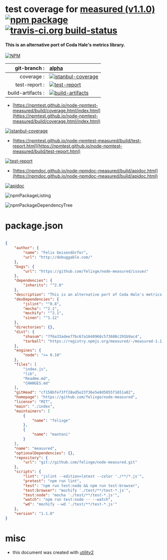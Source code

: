 # test coverage for  [measured (v1.1.0)](https://github.com/felixge/node-measured)  [![npm package](https://img.shields.io/npm/v/npmtest-measured.svg?style=flat-square)](https://www.npmjs.org/package/npmtest-measured) [![travis-ci.org build-status](https://api.travis-ci.org/npmtest/node-npmtest-measured.svg)](https://travis-ci.org/npmtest/node-npmtest-measured)
#### This is an alternative port of Coda Hale's metrics library.

[![NPM](https://nodei.co/npm/measured.png?downloads=true&downloadRank=true&stars=true)](https://www.npmjs.com/package/measured)

| git-branch : | [alpha](https://github.com/npmtest/node-npmtest-measured/tree/alpha)|
|--:|:--|
| coverage : | [![istanbul-coverage](https://npmtest.github.io/node-npmtest-measured/build/coverage.badge.svg)](https://npmtest.github.io/node-npmtest-measured/build/coverage.html/index.html)|
| test-report : | [![test-report](https://npmtest.github.io/node-npmtest-measured/build/test-report.badge.svg)](https://npmtest.github.io/node-npmtest-measured/build/test-report.html)|
| build-artifacts : | [![build-artifacts](https://npmtest.github.io/node-npmtest-measured/glyphicons_144_folder_open.png)](https://github.com/npmtest/node-npmtest-measured/tree/gh-pages/build)|

- [https://npmtest.github.io/node-npmtest-measured/build/coverage.html/index.html](https://npmtest.github.io/node-npmtest-measured/build/coverage.html/index.html)

[![istanbul-coverage](https://npmtest.github.io/node-npmtest-measured/build/screenCapture.buildCi.browser.%252Ftmp%252Fbuild%252Fcoverage.lib.html.png)](https://npmtest.github.io/node-npmtest-measured/build/coverage.html/index.html)

- [https://npmtest.github.io/node-npmtest-measured/build/test-report.html](https://npmtest.github.io/node-npmtest-measured/build/test-report.html)

[![test-report](https://npmtest.github.io/node-npmtest-measured/build/screenCapture.buildCi.browser.%252Ftmp%252Fbuild%252Ftest-report.html.png)](https://npmtest.github.io/node-npmtest-measured/build/test-report.html)

- [https://npmdoc.github.io/node-npmdoc-measured/build/apidoc.html](https://npmdoc.github.io/node-npmdoc-measured/build/apidoc.html)

[![apidoc](https://npmdoc.github.io/node-npmdoc-measured/build/screenCapture.buildCi.browser.%252Ftmp%252Fbuild%252Fapidoc.html.png)](https://npmdoc.github.io/node-npmdoc-measured/build/apidoc.html)

![npmPackageListing](https://npmtest.github.io/node-npmtest-measured/build/screenCapture.npmPackageListing.svg)

![npmPackageDependencyTree](https://npmtest.github.io/node-npmtest-measured/build/screenCapture.npmPackageDependencyTree.svg)



# package.json

```json

{
    "author": {
        "name": "Felix Geisendörfer",
        "url": "http://debuggable.com/"
    },
    "bugs": {
        "url": "https://github.com/felixge/node-measured/issues"
    },
    "dependencies": {
        "inherits": "^2.0"
    },
    "description": "This is an alternative port of Coda Hale's metrics library.",
    "devDependencies": {
        "jslint": "^0.8",
        "mocha": "^2.1",
        "mochify": "^2.1",
        "sinon": "^1.12"
    },
    "directories": {},
    "dist": {
        "shasum": "7f6a33adee77bc67a1648968c573608c291b9ac4",
        "tarball": "https://registry.npmjs.org/measured/-/measured-1.1.0.tgz"
    },
    "engines": {
        "node": ">= 0.10"
    },
    "files": [
        "index.js",
        "lib",
        "Readme.md",
        "CHANGES.md"
    ],
    "gitHead": "cf158bfe73ff28ad5e23f36e5e8d5055f1651a82",
    "homepage": "https://github.com/felixge/node-measured",
    "license": "MIT",
    "main": "./index",
    "maintainers": [
        {
            "name": "felixge"
        },
        {
            "name": "mantoni"
        }
    ],
    "name": "measured",
    "optionalDependencies": {},
    "repository": {
        "url": "git://github.com/felixge/node-measured.git"
    },
    "scripts": {
        "lint": "jslint --edition=latest --color './**/*.js'",
        "pretest": "npm run lint",
        "test": "npm run test:node && npm run test:browser",
        "test:browser": "mochify './test/**/test-*.js'",
        "test:node": "mocha './test/**/test-*.js'",
        "watch": "npm run test:node -- --watch",
        "wd": "mochify --wd './test/**/test-*.js'"
    },
    "version": "1.1.0"
}
```



# misc
- this document was created with [utility2](https://github.com/kaizhu256/node-utility2)
